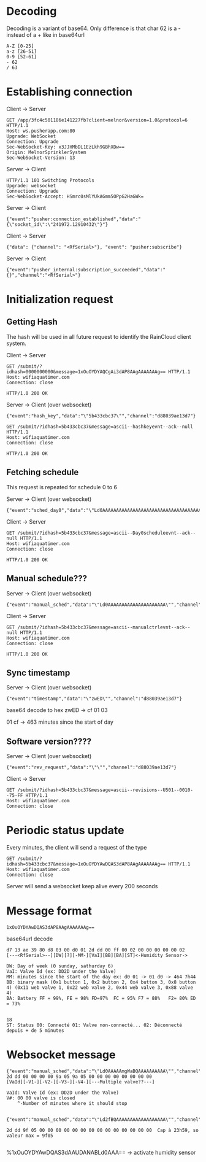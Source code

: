 Decoding
============
Decoding is a variant of base64. Only difference is that char 62 is a - instead of a + like in base64url
~~~
A-Z [0-25]
a-z [26-51]
0-9 [52-61]
- 62
/ 63
~~~


Establishing connection
============

Client -> Server
~~~
GET /app/3fc4c501186e141227fb?client=melnor&version=1.0&protocol=6 HTTP/1.1
Host: ws.pusherapp.com:80
Upgrade: WebSocket
Connection: Upgrade
Sec-WebSocket-Key: x3JJHMbDL1EzLkh9GBhXDw==
Origin: MelnorSprinklerSystem
Sec-WebSocket-Version: 13
~~~

Server -> Client
~~~
HTTP/1.1 101 Switching Protocols
Upgrade: websocket
Connection: Upgrade
Sec-WebSocket-Accept: HSmrc0sMlYUkAGmm5OPpG2HaGWk=
~~~
Server -> Client
~~~
{"event":"pusher:connection_established","data":"{\"socket_id\":\"241972.12910432\"}"}
~~~
Client -> Server
~~~
{"data": {"channel": "<RfSerial>"}, "event": "pusher:subscribe"}
~~~
Server -> Client 
~~~
{"event":"pusher_internal:subscription_succeeded","data":"{}","channel":"<RfSerial>"}
~~~


Initialization request
============


Getting Hash
------------
The hash will be used in all future request to identify the RainCloud client system.

Client -> Server
~~~
GET /submit/?idhash=0000000000&message=1xOuOYDYAQCgAi3dAP8AAgAAAAAAAg== HTTP/1.1
Host: wifiaquatimer.com
Connection: close

HTTP/1.0 200 OK
~~~

Server -> Client (over websocket)
~~~
{"event":"hash_key","data":"\"5b433cbc37\"","channel":"d88039ae13d7"}
~~~

~~~
GET /submit/?idhash=5b433cbc37&message=ascii--hashkeyevnt--ack--null HTTP/1.1
Host: wifiaquatimer.com
Connection: close

HTTP/1.0 200 OK
~~~

Fetching schedule
------------
This request is repeated for schedule 0 to 6

Server -> Client (over websocket)
~~~
{"event":"sched_day0","data":"\"Ld0AAAAAAAAAAAAAAAAAAAAAAAAAAAAAAAAAAAAAAAAAAAAAAAAAAAAAAAAAAAAAAAAAAAAAAAAAAAAAAAAAAAAAAAAAAAAAAAAAAAAAAAAAAAAAAAAAAAAAAAAAAAAAAAAAAAAAAAAAAAAAAAAAAAAAAAAAAAAAAAAAAAAAAAAAAAAAAAAAAAAAAAAAAAAAAAAAAAAAAAAAAAAAAAAAAAAAAAAAAAAAAAAAAAAAAAAAAAAAAAAAAAAAAAAAAAAAAAAAAAAAAAAAAAAAAAAAAAAAAAAAAAAAAAAAAAAAAAAAAAAAAAAAAAAAAAAAAAAAAAAAAAAAAAAAAAAAAAAAAAAAAAAAAAAAAAAAAAAAAAAAAAAAAAAAAAAAAAAAAAAAAAAAAAAAAAAAAAAAAAAAAAAAAAA=\"","channel":"d88039ae13d7"}
~~~

Client -> Server
~~~
GET /submit/?idhash=5b433cbc37&message=ascii--Day0scheduleevnt--ack--null HTTP/1.1
Host: wifiaquatimer.com
Connection: close

HTTP/1.0 200 OK
~~~

Manual schedule???
------------

Server -> Client (over websocket)
~~~
{"event":"manual_sched","data":"\"Ld0AAAAAAAAAAAAAAAAAAAAA\"","channel":"d88039ae13d7"}
~~~
Client -> Server
~~~
GET /submit/?idhash=5b433cbc37&message=ascii--manualctrlevnt--ack--null HTTP/1.1
Host: wifiaquatimer.com
Connection: close

HTTP/1.0 200 OK
~~~

Sync timestamp
------------
Server -> Client (over websocket)
~~~
{"event":"timestamp","data":"\"zwED\"","channel":"d88039ae13d7"}
~~~
base64 decode to hex
zwED -> cf 01 03

01 cf  -> 463 minutes since the start of day 




Software version????
------------
Server -> Client (over websocket)
~~~
{"event":"rev_request","data":"\"\"","channel":"d88039ae13d7"}
~~~
Client -> Server
~~~
GET /submit/?idhash=5b433cbc37&message=ascii--revisions--U501--0010--75-FF HTTP/1.1
Host: wifiaquatimer.com
Connection: close
~~~


Periodic status update
============
Every minutes, the client will send a request of the type

~~~
GET /submit/?idhash=5b433cbc37&message=1xOuOYDYAwDQAS3dAP8AAgAAAAAAAg== HTTP/1.1
Host: wifiaquatimer.com
Connection: close
~~~

Server will send a websocket keep alive every 200 seconds



Message format
=============
~~~
1xOuOYDYAwDQAS3dAP8AAgAAAAAAAg==
~~~
base64url decode
~~~
d7 13 ae 39 80 d8 03 00 d0 01 2d dd 00 ff 00 02 00 00 00 00 00 02
[---<RfSerial>--][DW][?][-MM-][VaI][BB][BA][ST]<-Humidity Sensor-> 

DW: Day of week (0 sunday, sathurday 6) 
VaI: Valve Id (ex: DD2D under the Valve)
MM: minutes since the start of the day ex: d0 01 -> 01 d0 -> 464 7h44
BB: binary mask (0x1 button 1, 0x2 button 2, 0x4 button 3, 0x8 button 4) (0x11 web valve 1, 0x22 web valve 2, 0x44 web valve 3, 0x88 valve 4)
BA: Battery FF = 99%, FE = 98% FD=97%  FC = 95% F7 = 88%   F2= 80% ED = 73%


18
ST: Status 00: Connecté 01: Valve non-connecté... 02: Déconnecté depuis + de 5 minutes
~~~



Websocket message
=============
~~~
{"event":"manual_sched","data":"\"Ld0AAAAAmgWaBQAAAAAAAAAA\"","channel":"d88039ae13d7"}
2d dd 00 00 00 00 9a 05 9a 05 00 00 00 00 00 00 00 00
[VaId][-V1-][-V2-][-V3-][-V4-][---Multiple valve??---] 

VaId: Valve Id (ex: DD2D under the Valve)
V#: 00 00 valve is closed
    ^-Number of minutes where it should stop


{"event":"manual_sched","data":"\"Ld2fBQAAAAAAAAAAAAAAAAAA\"","channel":"d88039ae13d7"}

2d dd 9f 05 00 00 00 00 00 00 00 00 00 00 00 00 00 00  Cap à 23h59, so valeur max = 9f05
     
~~~



%1xOuOYDYAwDQAS3dAAUDANABLd0AAA==  -> activate humidity sensor